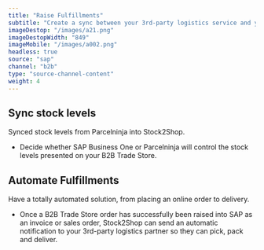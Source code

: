 ```yaml
---
title: "Raise Fulfillments"
subtitle: "Create a sync between your 3rd-party logistics service and your B2B Trade Store, ensuring that your stock levels are accurate and your orders are fulfilled timeously."
imageDestop: "/images/a21.png"
imageDestopWidth: "849"
imageMobile: "/images/a002.png"
headless: true
source: "sap"
channel: "b2b"
type: "source-channel-content"
weight: 4
---
```


## Sync stock levels
Synced stock levels from Parcelninja into Stock2Shop.

- Decide whether SAP Business One or Parcelninja will control the stock levels presented on your B2B Trade Store. 

## Automate Fulfillments 
Have a totally automated solution, from placing an online order to delivery.

- Once a B2B Trade Store order has successfully been raised into SAP as an invoice or sales order, Stock2Shop can send an automatic notification to your 3rd-party logistics partner so they can pick, pack and deliver. 